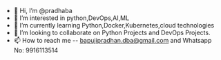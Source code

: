 - 👋 Hi, I’m @pradhaba
- 👀 I’m interested in python,DevOps,AI,ML
- 🌱 I’m currently learning Python,Docker,Kubernetes,cloud technologies
- 💞️ I’m looking to collaborate on Python Projects and DevOps Projects.
- 📫 How to reach me -- bapujipradhan.dba@gmail.com and Whatsapp No: 9916113514

<!---
pradhaba/pradhaba is a ✨ special ✨ repository because its `README.md` (this file) appears on your GitHub profile.
You can click the Preview link to take a look at your changes.
--->
